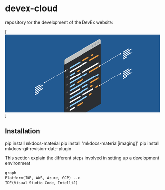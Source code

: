 # devex-cloud

repository for the development of the DevEx website:

[![Image.png](MkDocsMaterial_GH_Thumbnail.png)]


## Installation

pip install mkdocs-material
pip install "mkdocs-material[imaging]"
pip install mkdocs-git-revision-date-plugin



This section explain the different steps involved in setting up a development environment

```mermaid
graph
Platform(IDP, AWS, Azure, GCP) -->
IDE(Visual Studio Code, IntelliJ)

```